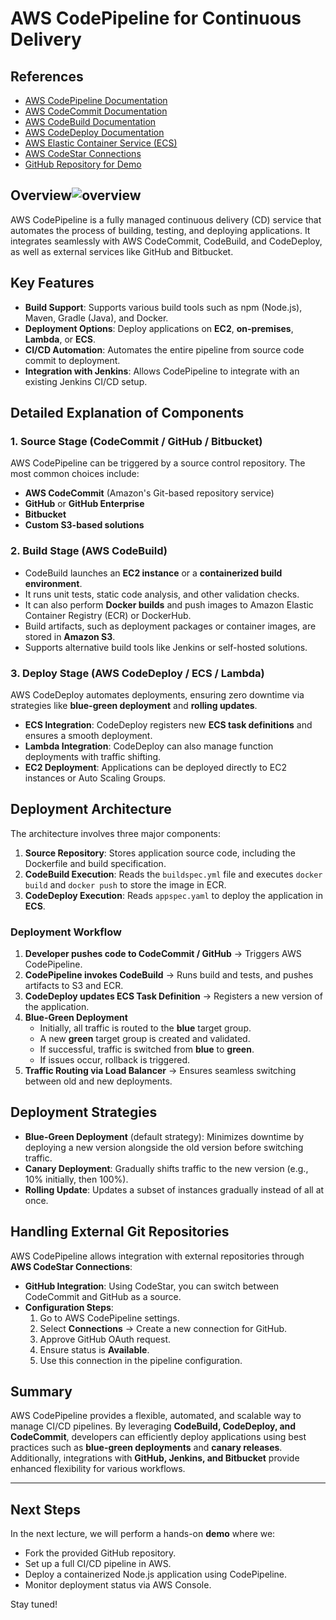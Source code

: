 # AWS CodePipeline for Continuous Delivery

## References
- [AWS CodePipeline Documentation](https://docs.aws.amazon.com/codepipeline/latest/userguide/welcome.html)
- [AWS CodeCommit Documentation](https://docs.aws.amazon.com/codecommit/latest/userguide/welcome.html)
- [AWS CodeBuild Documentation](https://docs.aws.amazon.com/codebuild/latest/userguide/welcome.html)
- [AWS CodeDeploy Documentation](https://docs.aws.amazon.com/codedeploy/latest/userguide/welcome.html)
- [AWS Elastic Container Service (ECS)](https://docs.aws.amazon.com/AmazonECS/latest/developerguide/Welcome.html)
- [AWS CodeStar Connections](https://docs.aws.amazon.com/dtconsole/latest/userguide/connections-create-github.html)
- [GitHub Repository for Demo](https://github.com/your-repo/docker-demo-codepipeline)

## Overview![overview](image.png)
AWS CodePipeline is a fully managed continuous delivery (CD) service that automates the process of building, testing, and deploying applications. It integrates seamlessly with AWS CodeCommit, CodeBuild, and CodeDeploy, as well as external services like GitHub and Bitbucket.

## Key Features
- **Build Support**: Supports various build tools such as npm (Node.js), Maven, Gradle (Java), and Docker.
- **Deployment Options**: Deploy applications on **EC2**, **on-premises**, **Lambda**, or **ECS**.
- **CI/CD Automation**: Automates the entire pipeline from source code commit to deployment.
- **Integration with Jenkins**: Allows CodePipeline to integrate with an existing Jenkins CI/CD setup.

## Detailed Explanation of Components

### 1. **Source Stage** (CodeCommit / GitHub / Bitbucket)
AWS CodePipeline can be triggered by a source control repository. The most common choices include:
- **AWS CodeCommit** (Amazon's Git-based repository service)
- **GitHub** or **GitHub Enterprise**
- **Bitbucket**
- **Custom S3-based solutions**

### 2. **Build Stage** (AWS CodeBuild)
- CodeBuild launches an **EC2 instance** or a **containerized build environment**.
- It runs unit tests, static code analysis, and other validation checks.
- It can also perform **Docker builds** and push images to Amazon Elastic Container Registry (ECR) or DockerHub.
- Build artifacts, such as deployment packages or container images, are stored in **Amazon S3**.
- Supports alternative build tools like Jenkins or self-hosted solutions.

### 3. **Deploy Stage** (AWS CodeDeploy / ECS / Lambda)
AWS CodeDeploy automates deployments, ensuring zero downtime via strategies like **blue-green deployment** and **rolling updates**.
- **ECS Integration**: CodeDeploy registers new **ECS task definitions** and ensures a smooth deployment.
- **Lambda Integration**: CodeDeploy can also manage function deployments with traffic shifting.
- **EC2 Deployment**: Applications can be deployed directly to EC2 instances or Auto Scaling Groups.

## Deployment Architecture
The architecture involves three major components:
1. **Source Repository**: Stores application source code, including the Dockerfile and build specification.
2. **CodeBuild Execution**: Reads the `buildspec.yml` file and executes `docker build` and `docker push` to store the image in ECR.
3. **CodeDeploy Execution**: Reads `appspec.yaml` to deploy the application in **ECS**.

### **Deployment Workflow**
1. **Developer pushes code to CodeCommit / GitHub** → Triggers AWS CodePipeline.
2. **CodePipeline invokes CodeBuild** → Runs build and tests, and pushes artifacts to S3 and ECR.
3. **CodeDeploy updates ECS Task Definition** → Registers a new version of the application.
4. **Blue-Green Deployment**
   - Initially, all traffic is routed to the **blue** target group.
   - A new **green** target group is created and validated.
   - If successful, traffic is switched from **blue** to **green**.
   - If issues occur, rollback is triggered.
5. **Traffic Routing via Load Balancer** → Ensures seamless switching between old and new deployments.

## Deployment Strategies
- **Blue-Green Deployment** (default strategy): Minimizes downtime by deploying a new version alongside the old version before switching traffic.
- **Canary Deployment**: Gradually shifts traffic to the new version (e.g., 10% initially, then 100%).
- **Rolling Update**: Updates a subset of instances gradually instead of all at once.

## Handling External Git Repositories
AWS CodePipeline allows integration with external repositories through **AWS CodeStar Connections**:
- **GitHub Integration**: Using CodeStar, you can switch between CodeCommit and GitHub as a source.
- **Configuration Steps**:
  1. Go to AWS CodePipeline settings.
  2. Select **Connections** → Create a new connection for GitHub.
  3. Approve GitHub OAuth request.
  4. Ensure status is **Available**.
  5. Use this connection in the pipeline configuration.

## Summary
AWS CodePipeline provides a flexible, automated, and scalable way to manage CI/CD pipelines. By leveraging **CodeBuild, CodeDeploy, and CodeCommit**, developers can efficiently deploy applications using best practices such as **blue-green deployments** and **canary releases**. Additionally, integrations with **GitHub, Jenkins, and Bitbucket** provide enhanced flexibility for various workflows.

---

## Next Steps
In the next lecture, we will perform a hands-on **demo** where we:
- Fork the provided GitHub repository.
- Set up a full CI/CD pipeline in AWS.
- Deploy a containerized Node.js application using CodePipeline.
- Monitor deployment status via AWS Console.

Stay tuned!

